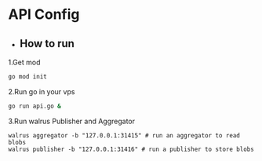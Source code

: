 # API Config

- ## How to run

1.Get mod

```bash
go mod init
```

2.Run go in your vps

```bash
go run api.go &
```

3.Run walrus Publisher and Aggregator

```
walrus aggregator -b "127.0.0.1:31415" # run an aggregator to read blobs
walrus publisher -b "127.0.0.1:31416" # run a publisher to store blobs
```

